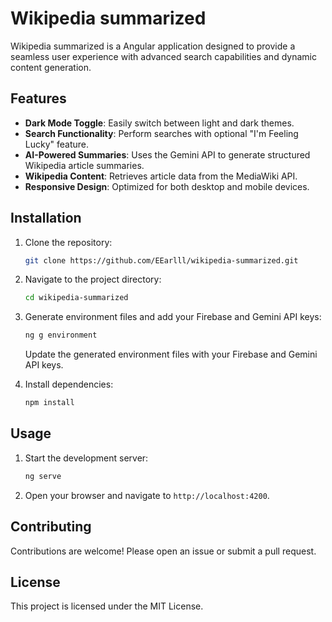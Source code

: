 # Wikipedia summarized

Wikipedia summarized is a Angular application designed to provide a seamless user experience with advanced search capabilities and dynamic content generation.

## Features

- **Dark Mode Toggle**: Easily switch between light and dark themes.
- **Search Functionality**: Perform searches with optional "I'm Feeling Lucky" feature.
- **AI-Powered Summaries**: Uses the Gemini API to generate structured Wikipedia article summaries.
- **Wikipedia Content**: Retrieves article data from the MediaWiki API.
- **Responsive Design**: Optimized for both desktop and mobile devices.


## Installation

1. Clone the repository:
    ```bash
    git clone https://github.com/EEarlll/wikipedia-summarized.git
    ```
2. Navigate to the project directory:
    ```bash
    cd wikipedia-summarized
    ```    
3. Generate environment files and add your Firebase and Gemini API keys:
    ```bash
    ng g environment
    ```
    Update the generated environment files with your Firebase and Gemini API keys.
    
4. Install dependencies:
    ```bash
    npm install
    ```

## Usage

1. Start the development server:
    ```bash
    ng serve
    ```
2. Open your browser and navigate to `http://localhost:4200`.

## Contributing

Contributions are welcome! Please open an issue or submit a pull request.

## License

This project is licensed under the MIT License.
